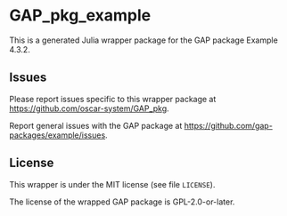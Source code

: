 # GAP_pkg_example

This is a generated Julia wrapper package for the GAP package Example 4.3.2.

## Issues

Please report issues specific to this wrapper package at <https://github.com/oscar-system/GAP_pkg>.

Report general issues with the GAP package at <https://github.com/gap-packages/example/issues>.

## License

This wrapper is under the MIT license (see file `LICENSE`).

The license of the wrapped GAP package is GPL-2.0-or-later.
